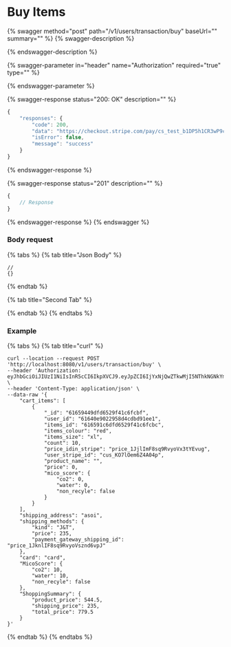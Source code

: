 # Buy Items

{% swagger method="post" path="/v1/users/transaction/buy" baseUrl="" summary="" %}
{% swagger-description %}

{% endswagger-description %}

{% swagger-parameter in="header" name="Authorization" required="true" type="" %}

{% endswagger-parameter %}

{% swagger-response status="200: OK" description="" %}
```javascript
{
    "responses": {
        "code": 200,
        "data": "https://checkout.stripe.com/pay/cs_test_b1DP5h1CR3wP9cNTbTdI2lSPACjesmZu0h6IGJXBAQyfCSChgS75YpltCD#fidkdWxOYHwnPyd1blpxYHZxWjA0T210bTNDPXZ0PFdzfGpTSG9JbTdTZExrajVLbzQ0Nn80RGZyV1BHcWdWcXdHTm5xMmNQUEBtNnQzSEFIc1RKPXVpVUtOS19DN2BfUnJzcW1dfUhfQmBpNTU1MzY0c29XYycpJ2N3amhWYHdzYHcnP3F3cGApJ2lkfGpwcVF8dWAnPydocGlxbFpscWBoJyknYGtkZ2lgVWlkZmBtamlhYHd2Jz9xd3BgeCUl",
        "isError": false,
        "message": "success"
    }
}
```
{% endswagger-response %}

{% swagger-response status="201" description="" %}
```javascript
{
    // Response
}
```
{% endswagger-response %}
{% endswagger %}

### Body request

{% tabs %}
{% tab title="Json Body" %}
```
//
{}
```
{% endtab %}

{% tab title="Second Tab" %}

{% endtab %}
{% endtabs %}

### Example

{% tabs %}
{% tab title="curl" %}
```
curl --location --request POST 'http://localhost:8080/v1/users/transaction/buy' \
--header 'Authorization: eyJhbGciOiJIUzI1NiIsInR5cCI6IkpXVCJ9.eyJpZCI6IjYxNjQwZTkwMjI5NThkNGNkYmQ5MWVlMSIsImVtYWlsIjoicnV0cmV0dGFzb2ljcnUtNzEwM0B5b3BtYWlsLmNvbSIsImRhdGF0eXBlIjoiYyIsImV4cCI6MTYzNDYzODcwNH0.V6v0e7kMNoDlMeBmM2t2RkJ18vT2SB2Su4boviYYDfA' \
--header 'Content-Type: application/json' \
--data-raw '{
    "cart_items": [
        {
            "_id": "61659449dfd6529f41c6fcbf",
            "user_id": "61640e9022958d4cdbd91ee1",
            "items_id": "616591c6dfd6529f41c6fcbc",
            "items_colour": "red",
            "items_size": "xl",
            "count": 10,
            "price_idin_stripe": "price_1JjlImF8sq9RvyoVx3tYEvug",
            "user_stripe_id": "cus_KO7lOem6Z4A04p",
            "product_name": "",
            "price": 0,
            "mico_score": {
                "co2": 0,
                "water": 0,
                "non_recyle": false
            }
        }
    ],
    "shipping_address": "asoi",
    "shipping_methods": {
        "kind": "J&T",
        "price": 235,
        "payment_gateway_shipping_id": "price_1JknlIF8sq9RvyoVsznd6vpJ"
    },
    "card": "card",
    "MicoScore": {
        "co2": 10,
        "water": 10,
        "non_recyle": false
    },
    "ShoppingSummary": {
        "product_price": 544.5,
        "shipping_price": 235,
        "total_price": 779.5
    }
}'
```
{% endtab %}
{% endtabs %}
